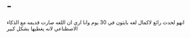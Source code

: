 # -
 انهو لحدث رائع لاكمال لغه بايثون في 30 يوم  وانا اري ان اللغه صارت قديمه مع الذكاء الاصطناعي لانه يغطيها بشكل كبير
